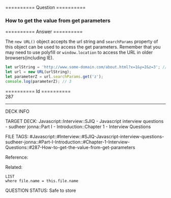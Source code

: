 ========== Question ==========  

### How to get the value from get parameters  

========== Answer ==========  

The `new URL()` object accepts the url string and `searchParams` property of this object can be used to access the get parameters. Remember that you may need to use polyfill or `window.location` to access the URL in older browsers(including IE).

```javascript
let urlString = 'http://www.some-domain.com/about.html?x=1&y=2&z=3'; //window.location.href
let url = new URL(urlString);
let parameterZ = url.searchParams.get('z');
console.log(parameterZ); // 3
```

========== Id ==========  
287

---

DECK INFO

TARGET DECK: Javascript::Interview::SJIQ - Javascript interview questions - sudheer jonna::Part I - Introduction::Chapter 1 - Interview Questions

FILE TAGS: #Javascript::#Interview::#SJIQ-Javascript-interview-questions-sudheer-jonna::#Part-I-Introduction::#Chapter-1-Interview-Questions::#287-How-to-get-the-value-from-get-parameters

Reference:

Related:

```dataview
LIST
where file.name = this.file.name
```

QUESTION STATUS: Safe to store
